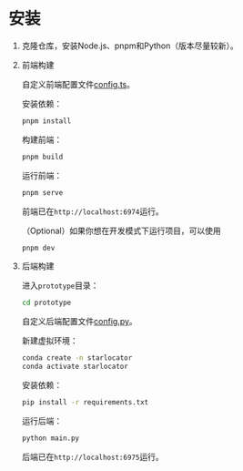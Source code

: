 # 安装
1. 克隆仓库，安装Node.js、pnpm和Python（版本尽量较新）。
2. 前端构建

    自定义前端配置文件[config.ts](../src/config.js)。

    安装依赖：
    ```bash
    pnpm install
    ```

    构建前端：
    ```bash
    pnpm build
    ```

    运行前端：
    ```bash
    pnpm serve
    ```

    前端已在`http://localhost:6974`运行。

    （Optional）如果你想在开发模式下运行项目，可以使用
    ```bash
    pnpm dev
    ```

3. 后端构建

    进入`prototype`目录：
    ```bash
    cd prototype
    ```

    自定义后端配置文件[config.py](../prototype/config.py)。

    新建虚拟环境：
    ```bash
    conda create -n starlocator
    conda activate starlocator
    ```

    安装依赖：
    ```bash
    pip install -r requirements.txt
    ```

    运行后端：
    ```bash
    python main.py
    ```

    后端已在`http://localhost:6975`运行。
